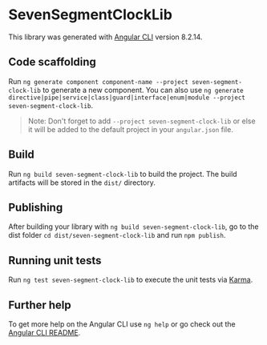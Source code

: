 # SevenSegmentClockLib

This library was generated with [Angular CLI](https://github.com/angular/angular-cli) version 8.2.14.

## Code scaffolding

Run `ng generate component component-name --project seven-segment-clock-lib` to generate a new component. You can also use `ng generate directive|pipe|service|class|guard|interface|enum|module --project seven-segment-clock-lib`.
> Note: Don't forget to add `--project seven-segment-clock-lib` or else it will be added to the default project in your `angular.json` file. 

## Build

Run `ng build seven-segment-clock-lib` to build the project. The build artifacts will be stored in the `dist/` directory.

## Publishing

After building your library with `ng build seven-segment-clock-lib`, go to the dist folder `cd dist/seven-segment-clock-lib` and run `npm publish`.

## Running unit tests

Run `ng test seven-segment-clock-lib` to execute the unit tests via [Karma](https://karma-runner.github.io).

## Further help

To get more help on the Angular CLI use `ng help` or go check out the [Angular CLI README](https://github.com/angular/angular-cli/blob/master/README.md).
